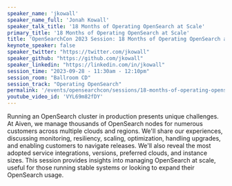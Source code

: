 ```yaml
---
speaker_name: 'jkowall'
speaker_name_full: 'Jonah Kowall'
speaker_talk_title: '18 Months of Operating OpenSearch at Scale'
primary_title: '18 Months of Operating OpenSearch at Scale'
title: 'OpenSearchCon 2023 Session: 18 Months of Operating OpenSearch at Scale'
keynote_speaker: false
speaker_twitter: "https://twitter.com/jkowall"
speaker_github: "https://github.com/jkowall"
speaker_linkedin: "https://linkedin.com/in/jkowall"
session_time: "2023-09-28 - 11:30am - 12:10pm"
session_room: "Ballroom CD"
session_track: "Operating OpenSearch"
permalink: '/events/opensearchcon/sessions/18-months-of-operating-opensearch-at-scale.html'
youtube_video_id: 'VYL69m82fDY'
---
```


Running an OpenSearch cluster in production presents unique challenges. At Aiven, we manage thousands of OpenSearch nodes for numerous customers across multiple clouds and regions. We'll share our experiences, discussing monitoring, resiliency, scaling, optimization, handling upgrades, and enabling customers to navigate releases. We'll also reveal the most adopted service integrations, versions, preferred clouds, and instance sizes. This session provides insights into managing OpenSearch at scale, useful for those running stable systems or looking to expand their OpenSearch usage.
